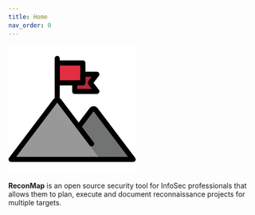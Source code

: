 ```yaml
---
title: Home
nav_order: 0
---
```


![images/logo.png](images/logo.png)

**ReconMap** is an open source security tool for InfoSec professionals that allows them to plan, execute and document reconnaissance projects for multiple targets.
